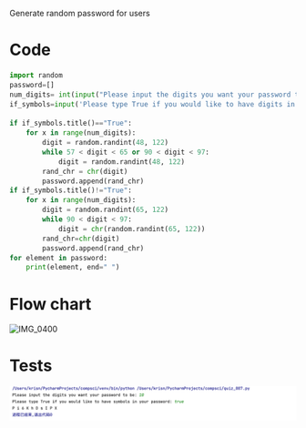 Generate random password for users
# Code
```.py
import random
password=[]
num_digits= int(input("Please input the digits you want your password to be: "))
if_symbols=input('Please type True if you would like to have digits in your password: ')

if if_symbols.title()=="True":
    for x in range(num_digits):
        digit = random.randint(48, 122)
        while 57 < digit < 65 or 90 < digit < 97:
            digit = random.randint(48, 122)
        rand_chr = chr(digit)
        password.append(rand_chr)
if if_symbols.title()!="True":
    for x in range(num_digits):
        digit = random.randint(65, 122)
        while 90 < digit < 97:
            digit = chr(random.randint(65, 122))
        rand_chr=chr(digit)
        password.append(rand_chr)
for element in password:
    print(element, end=" ")

```

# Flow chart

![IMG_0400](https://user-images.githubusercontent.com/100017195/191042882-bd912c71-0106-4198-9701-89e181bac97e.jpeg)

# Tests

![](quiz_007.png)
